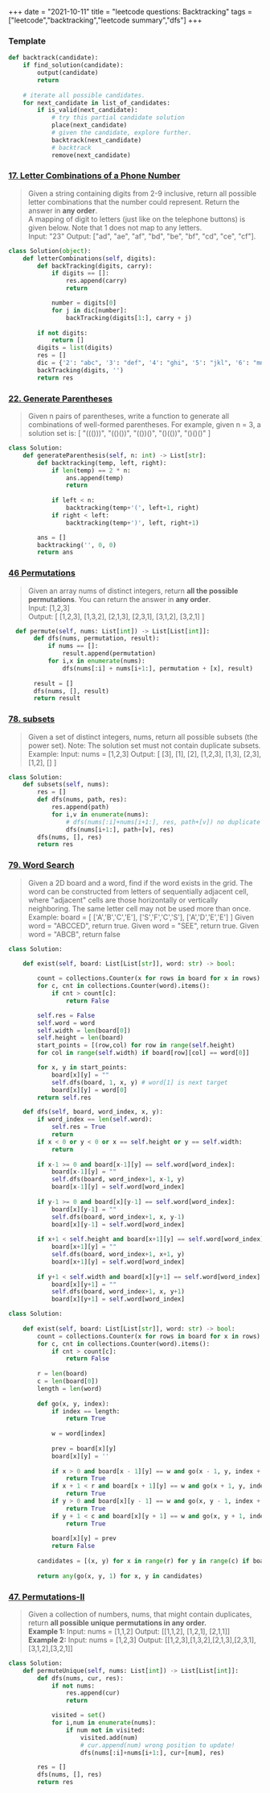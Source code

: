 +++
date = "2021-10-11"
title = "leetcode questions: Backtracking"
tags = ["leetcode","backtracking","leetcode summary","dfs"]
+++

### Template
```py
def backtrack(candidate):
    if find_solution(candidate):
        output(candidate)
        return
    
    # iterate all possible candidates.
    for next_candidate in list_of_candidates:
        if is_valid(next_candidate):
            # try this partial candidate solution
            place(next_candidate)
            # given the candidate, explore further.
            backtrack(next_candidate)
            # backtrack
            remove(next_candidate)
```
 ### [17. Letter Combinations of a Phone Number ](https://yanjiyu.com/leetcode/17-letter-combinations-of-a-phone/)
 > Given a string containing digits from 2-9 inclusive, return all possible letter combinations that the number could represent. Return the answer in **any order**.  
A mapping of digit to letters (just like on the telephone buttons) is given below. Note that 1 does not map to any letters.  
Input: "23"
Output: ["ad", "ae", "af", "bd", "be", "bf", "cd", "ce", "cf"].
```py
class Solution(object):
    def letterCombinations(self, digits):
        def backTracking(digits, carry):
            if digits == []:
                res.append(carry)
                return

            number = digits[0]
            for j in dic[number]:
                backTracking(digits[1:], carry + j)
                 
        if not digits:
            return []
        digits = list(digits)
        res = []
        dic = {'2': "abc", '3': "def", '4': "ghi", '5': "jkl", '6': "mno", '7': "pqrs", '8': "tuv", '9': "wxyz"}
        backTracking(digits, '')
        return res
```
### [22. Generate Parentheses](https://yanjiyu.com/leetcode/22/)
> Given n pairs of parentheses, write a function to generate all combinations of well-formed parentheses.
For example, given n = 3, a solution set is:
[ "((()))", "(()())", "(())()", "()(())", "()()()" ]
```py
class Solution:
    def generateParenthesis(self, n: int) -> List[str]:
        def backtracking(temp, left, right):
            if len(temp) == 2 * n:
                ans.append(temp)
                return 
                
            if left < n:
                backtracking(temp+'(', left+1, right)
            if right < left:
                backtracking(temp+')', left, right+1)

        ans = []
        backtracking('', 0, 0)
        return ans
```
### [46 Permutations](https://yanjiyu.com/leetcode/46/)
> Given an array nums of distinct integers, return __all the possible permutations__. You can return the answer in **any order**.  
Input: [1,2,3]  
Output:
[
  [1,2,3],
  [1,3,2],
  [2,1,3],
  [2,3,1],
  [3,1,2],
  [3,2,1]
]
 ```py
   def permute(self, nums: List[int]) -> List[List[int]]:
        def dfs(nums, permutation, result):
            if nums == []:
                result.append(permutation)
            for i,x in enumerate(nums):
                dfs(nums[:i] + nums[i+1:], permutation + [x], result)
            
        result = []
        dfs(nums, [], result)
        return result
```
### [78. subsets](https://yanjiyu.com/leetcode/78-subset/)
> Given a set of distinct integers, nums, return all possible subsets (the power set).
Note: The solution set must not contain duplicate subsets.
Example:
Input: nums = [1,2,3] Output: [ [3],   [1],   [2],   [1,2,3],   [1,3],   [2,3],   [1,2],   [] ]
```py
class Solution:
    def subsets(self, nums):
        res = []
        def dfs(nums, path, res):
            res.append(path)
            for i,v in enumerate(nums):
                # dfs(nums[:i]+nums[i+1:], res, path+[v]) no duplicate
                dfs(nums[i+1:], path+[v], res)
        dfs(nums, [], res)
        return res
```
### [79. Word Search](https://yanjiyu.com/leetcode/79-word-search/)
> Given a 2D board and a word, find if the word exists in the grid.
The word can be constructed from letters of sequentially adjacent cell, where "adjacent" cells are those horizontally or vertically neighboring. The same letter cell may not be used more than once.
Example:
board = [ ['A','B','C','E'], ['S','F','C','S'], ['A','D','E','E'] ] Given word = "ABCCED", return true. Given word = "SEE", return true. Given word = "ABCB", return false
```py
class Solution:
    
    def exist(self, board: List[List[str]], word: str) -> bool:

        count = collections.Counter(x for rows in board for x in rows)
        for c, cnt in collections.Counter(word).items():
            if cnt > count[c]:
                return False

        self.res = False
        self.word = word
        self.width = len(board[0])
        self.height = len(board)
        start_points = [(row,col) for row in range(self.height) 
        for col in range(self.width) if board[row][col] == word[0]]

        for x, y in start_points:
            board[x][y] = ""
            self.dfs(board, 1, x, y) # word[1] is next target
            board[x][y] = word[0]
        return self.res

    def dfs(self, board, word_index, x, y):
        if word_index == len(self.word):
            self.res = True
            return
        if x < 0 or y < 0 or x == self.height or y == self.width:
            return
        
        if x-1 >= 0 and board[x-1][y] == self.word[word_index]:
            board[x-1][y] = ""
            self.dfs(board, word_index+1, x-1, y)
            board[x-1][y] = self.word[word_index]
        
        if y-1 >= 0 and board[x][y-1] == self.word[word_index]:
            board[x][y-1] = ""
            self.dfs(board, word_index+1, x, y-1)
            board[x][y-1] = self.word[word_index]
        
        if x+1 < self.height and board[x+1][y] == self.word[word_index]:
            board[x+1][y] = ""
            self.dfs(board, word_index+1, x+1, y)
            board[x+1][y] = self.word[word_index]
        
        if y+1 < self.width and board[x][y+1] == self.word[word_index]:
            board[x][y+1] = ""
            self.dfs(board, word_index+1, x, y+1)
            board[x][y+1] = self.word[word_index]
```
```py
class Solution:
    
    def exist(self, board: List[List[str]], word: str) -> bool:
        count = collections.Counter(x for rows in board for x in rows)
        for c, cnt in collections.Counter(word).items():
            if cnt > count[c]:
                return False
            
        r = len(board)
        c = len(board[0])
        length = len(word)
        
        def go(x, y, index):
            if index == length:
                return True
            
            w = word[index]
            
            prev = board[x][y]
            board[x][y] = '' 
            
            if x > 0 and board[x - 1][y] == w and go(x - 1, y, index + 1):
                return True
            if x + 1 < r and board[x + 1][y] == w and go(x + 1, y, index + 1):
                return True
            if y > 0 and board[x][y - 1] == w and go(x, y - 1, index + 1):
                return True
            if y + 1 < c and board[x][y + 1] == w and go(x, y + 1, index + 1):
                return True
            
            board[x][y] = prev
            return False
        
        candidates = [(x, y) for x in range(r) for y in range(c) if board[x][y] == word[0]]
        
        return any(go(x, y, 1) for x, y in candidates)
```
### [47. Permutations-II](https://yanjiyu.com/leetcode/47/)
> Given a collection of numbers, nums, that might contain duplicates, return __all possible unique permutations **in any order**.__  
**Example 1:**
Input: nums = [1,1,2] Output: [[1,1,2], [1,2,1], [2,1,1]]  
**Example 2:**
Input: nums = [1,2,3] Output: [[1,2,3],[1,3,2],[2,1,3],[2,3,1],[3,1,2],[3,2,1]]
```py
class Solution:
    def permuteUnique(self, nums: List[int]) -> List[List[int]]:
        def dfs(nums, cur, res):
            if not nums:
                res.append(cur)
                return

            visited = set()
            for i,num in enumerate(nums):
                if num not in visited:
                    visited.add(num)
                    # cur.append(num) wrong position to update!
                    dfs(nums[:i]+nums[i+1:], cur+[num], res)

        res = []
        dfs(nums, [], res)
        return res

```